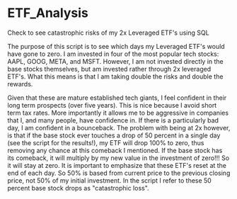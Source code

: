 # ETF_Analysis
Check to see catastrophic risks of my 2x Leveraged ETF's using SQL

The purpose of this script is to see which days my Leveraged ETF's would have gone to zero. I am invested in four of the most popular tech stocks: AAPL, GOOG, META, and MSFT. However, I am not invested directly in the base stocks themselves, but am invested rather through 2x leveraged ETF's. What this means is that I am taking double the risks and double the rewards.

Given that these are mature established tech giants, I feel confident in their long term prospects (over five years). This is nice because I avoid short term tax rates. More importantly it allows me to be aggressive in companies that I, and many people, have confidence in. If there is a particularly bad day, I am confident in a bounceback. The problem with being at 2x however, is that if the base stock ever touches a drop of 50 percent in a single day (see the script for the results!), my ETF will drop 100% to zero, thus removing any chance at this comeback I mentioned. If the base stock has its comeback, it will multiply by my new value in the investment of zero!!! So it will stay at zero. It is important to emphasize that these ETF's reset at the end of each day. So 50% is based from current price to the previous closing price, not 50% of my initial investment. In the script I refer to these 50 percent base stock drops as "catastrophic loss".



